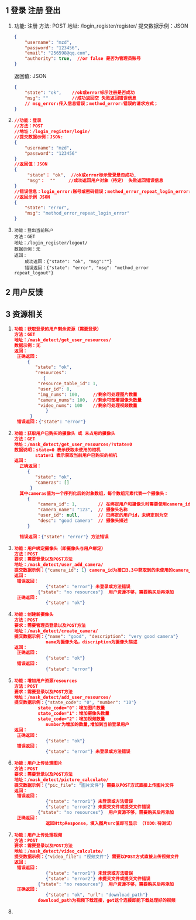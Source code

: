 ## 1 登录 注册 登出

1. 功能: 注册
   方法: POST
   地址: /login_register/register/
   提交数据示例：JSON

   ```json
   {
       "username": "mzd",
       "password": "123456",
       "email": "256598@qq.com",
       "authority": true,  //or false 是否为管理员账号
   }
   ```
   返回值: JSON
   ```json
   {
       "state": "ok",    //ok或error标示注册是否成功 
       "msg": ""         //成功返回空 失败返回错误信息
       // msg_error:传入信息错误；method_error:错误的请求方式；
   }
   ```  

2. ```json
   //功能：登录
   //方法：POST
   //地址：/login_register/login/
   //提交数据示例：JSON:
   {
       "username": "mzd",
       "password": "123456"
   }
   //返回值：JSON 
   {
        "state"： "ok",  //ok或error标示登录是否成功,
        "msg"：  ""     //成功返回用户对象（待定） 失败返回错误信息
   }
   //错误信息：login_error:账号或密码错误；method_error_repeat_login_error:重复登录或错误请求方式;
   //返回示例 JSON 
   {
       "state": "error",
       "msg": "method_error_repeat_login_error"
   }
   
3. ```
   功能：登出当前账户
   方法：GET
   地址：/login_register/logout/
   数据示例：无
   返回：
       成功返回：{"state": "ok", "msg":""}
       错误返回：{"state": "error", "msg": "method_error repeat_logout"}

## 2 用户反馈



## 3 资源相关

1. ```json
   功能：获取登录的用户剩余资源（需要登录）
   方法：GET
   地址：/mask_detect/get_user_resources/
   数据示例：无
   返回：
   	正确返回：
        {
           "state": "ok",
           "resources":
              {
           	"resource_table_id": 1,
           	"user_id": 8,
           	"img_nums": 100,     //剩余可处理图片数量
           	"camera_nums": 100,  //剩余可部署摄像头数量
           	"video_nums": 100    //剩余可处理视频数量
               }
         }
   	错误返回：{"state": "error"}
   ```

2. ```json
   功能：获取用户已购买的摄像头 或 未占用的摄像头
   方法：GET
   地址：/mask_detect/get_user_resources/?state=0
   数据说明：state=0 表示获取未使用的相机
           state=1 表示获取当前用户已购买的相机
   返回：
     正确返回：
        {
           "state": "ok",
           "cameras": []
         }
     其中cameras值为一个序列化后的对象数组，每个数组元素代表一个摄像头：
        {
            "camera_id": 1,        // 在绑定用户和摄像头时需要使用camera_id,需要保存下来
            "camera_name": "123",  // 摄像头名称
            "user_id": null,       // 已绑定的用户id，未绑定则为空
            "desc": "good camera"  // 摄像头描述
        }
   
     错误返回：{"state": "error"} 方法错误
   ```

   

3. ```json
   功能：用户绑定摄像头（即摄像头与用户绑定）
   方法：POST
   要求：需要登录以及POST方法
   地址：/mask_detect/user_add_camera/
   提交数据示例：{"camera_id": 1} camera_id为接口3.3中获取到的未使用的camera_id
   返回：
   	错误返回：
               {"state": "error"} 未登录或方法错误
   			{"state": "no resources"}  用户资源不够，需要购买后再添加
   	正确返回：
               {"state": "ok"}
   ```

4. ```json
   功能：创建新摄像头
   方法：POST
   要求：需要管理员登录以及POST方法
   地址：/mask_detect/create_camera/
   提交数据示例：{"name": "good", "description": "very good camera"} 
               name为摄像头名，discription为摄像头描述
   返回：
   	正确返回：
               {"state": "ok"}
   	错误返回：
               {"state": "error"} 
   ```

5. ```json
   功能：增加用户资源resources
   方法：POST
   要求：需要登录以及POST方法
   地址：/mask_detect/add_user_resources/
   提交数据示例：{"state_code": "0", "number": "10"} 
   			state_code="0"：增加图片数量
   			state_code="1"：增加摄像头数量
   			state_code="2"：增加视频数量
               number为增加的数量,增加到当前登录用户
   返回：
   	正确返回：
               {"state": "ok"}
   	错误返回：
               {"state": "error"} 未登录或方法错误
   ```

6. ```json
   功能：用户上传处理图片
   方法：POST
   要求：需要登录以及POST方法
   地址：/mask_detect/picture_calculate/
   提交数据示例：{"pic_file": "图片文件"} 需要以POST方式直接上传图片文件
   返回：
   	错误返回：
               {"state": "error1"} 未登录或方法错误
               {"state": "error2"} 未提交文件或提交文件错误
   			{"state": "no resources"}  用户资源不够，需要购买后再添加
   	正确返回：
               返回HttpResponse，填入图片src值即可显示 （TODO:待测试）
   ```

7. ```json
   功能：用户上传处理视频
   方法：POST
   要求：需要登录以及POST方法
   地址：/mask_detect/video_calculate/
   提交数据示例：{"video_file": "视频文件"} 需要以POST方式直接上传视频文件
   返回：
   	错误返回：
               {"state": "error1"} 未登录或方法错误
               {"state": "error2"} 未提交文件或提交文件错误
   			{"state": "no resources"}  用户资源不够，需要购买后再添加
   	正确返回：
               {"state": "ok", "url": "download_path"}
   			download_path为视频下载连接，get这个连接即能下载处理好的视频
   ```

8. 

